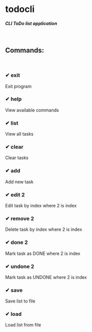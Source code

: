# todocli

#### _CLI ToDo list application_

&nbsp;

## Commands:

&nbsp;

### ✔ exit

Exit program
&nbsp;

### ✔ help

View available commands
&nbsp;

### ✔ list

View all tasks
&nbsp;

### ✔ clear

Clear tasks
&nbsp;

### ✔ add

Add new task
&nbsp;

### ✔ edit 2

Edit task by index where 2 is index
&nbsp;

### ✔ remove 2

Delete task by index where 2 is index
&nbsp;

### ✔ done 2

Mark task as DONE where 2 is index
&nbsp;

### ✔ undone 2

Mark task as UNDONE where 2 is index
&nbsp;

### ✔ save

Save list to file
&nbsp;

### ✔ load

Load list from file
&nbsp;
